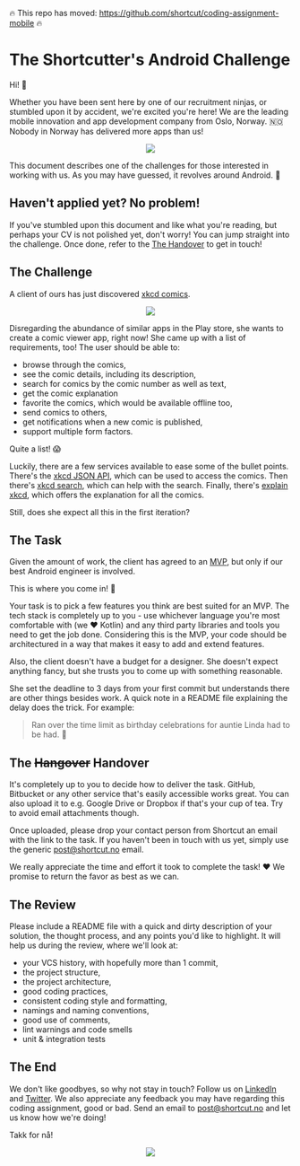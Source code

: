 :fire: This repo has moved: https://github.com/shortcut/coding-assignment-mobile :fire:

# The Shortcutter's Android Challenge

Hi! :wave: 

Whether you have been sent here by one of our recruitment ninjas, or stumbled upon it by accident, we're excited you're here! We are the leading mobile innovation and app development company from Oslo, Norway. :norway: Nobody in Norway has delivered more apps than us! 

<p align="center">
  <a href="https://www.shortcut.no/why"><img src="https://i.imgur.com/U3obmEd.png"/></a>
</p>

This document describes one of the challenges for those interested in working with us. As you may have guessed, it revolves around Android. :tada: 

## Haven't applied yet? No problem! 

If you've stumbled upon this document and like what you're reading, but perhaps your CV is not polished yet, don't worry! You can jump straight into the challenge. Once done, refer to the [The Handover](#the-hangover-handover) to get in touch!

## The Challenge

A client of ours has just discovered [xkcd comics](https://xkcd.com/).

<p align="center">
  <a href="https://www.xkcd.com/327/"><img src="https://imgs.xkcd.com/comics/exploits_of_a_mom.png"/></a>
</p>

Disregarding the abundance of similar apps in the Play store, she wants to create a comic viewer app, right now! She came up with a list of requirements, too! The user should be able to:

- browse through the comics,
- see the comic details, including its description,
- search for comics by the comic number as well as text,
- get the comic explanation
- favorite the comics, which would be available offline too,
- send comics to others,
- get notifications when a new comic is published,
- support multiple form factors.

Quite a list! :scream: 

Luckily, there are a few services available to ease some of the bullet points. There's the [xkcd JSON API](https://xkcd.com/json.html), which can be used to access the comics. Then there's [xkcd search](https://relevantxkcd.appspot.com/), which can help with the search. Finally, there's [explain xkcd](http://www.explainxkcd.com/), which offers the explanation for all the comics. 

Still, does she expect all this in the first iteration?

## The Task

Given the amount of work, the client has agreed to an [MVP](https://en.wikipedia.org/wiki/Minimum_viable_product), but only if our best Android engineer is involved. 

This is where you come in! :tada: 

Your task is to pick a few features you think are best suited for an MVP. The tech stack is completely up to you - use whichever language you're most comfortable with (we :heart: Kotlin) and any third party libraries and tools you need to get the job done. Considering this is the MVP, your code should be architectured in a way that makes it easy to add and extend features. 

Also, the client doesn't have a budget for a designer. She doesn't expect anything fancy, but she trusts you to come up with something reasonable.

She set the deadline to 3 days from your first commit but understands there are other things besides work. A quick note in a README file explaining the delay does the trick. For example:

> Ran over the time limit as birthday celebrations for auntie Linda had to be had. :beer:

## The <strike>Hangover</strike> Handover

It's completely up to you to decide how to deliver the task. GitHub, Bitbucket or any other service that's easily accessible works great. You can also upload it to e.g. Google Drive or Dropbox if that's your cup of tea. Try to avoid email attachments though.

Once uploaded, please drop your contact person from Shortcut an email with the link to the task. If you haven't been in touch with us yet, simply use the generic [post@shortcut.no](mailto:post@shortcut.no) email.

We really appreciate the time and effort it took to complete the task! :heart: We promise to return the favor as best as we can.

## The Review

Please include a README file with a quick and dirty description of your solution, the thought process, and any points you'd like to highlight. It will help us during the review, where we'll look at:

- your VCS history, with hopefully more than 1 commit,
- the project structure,
- the project architecture,
- good coding practices,
- consistent coding style and formatting,
- namings and naming conventions,
- good use of comments,
- lint warnings and code smells
- unit & integration tests

## The End

We don't like goodbyes, so why not stay in touch? Follow us on [LinkedIn](https://no.linkedin.com/company/shortcut-as) and [Twitter](https://twitter.com/shortcut_no). We also appreciate any feedback you may have regarding this coding assignment, good or bad. Send an email to [post@shortcut.no](mailto:post@shortcut.no) and let us know how we're doing! 

Takk for nå! 

<p align="center">
  <a href="https://youtu.be/dQw4w9WgXcQ"><img src="http://briff.me/wp-content/uploads/2015/01/Animals-Waving-Goodbye-1-Polar-Bear.jpg"/></a>
</p>
